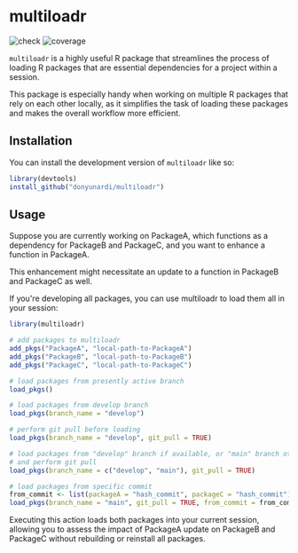 # multiloadr
![check](https://github.com/donyunardi/multiloadr/actions/workflows/r.yml/badge.svg)
![coverage](https://github.com/donyunardi/multiloadr/actions/workflows/coverage.yml/coverage.svg)

`multiloadr` is a highly useful R package that streamlines the process of loading
R packages that are essential dependencies for a project within a session.

This package is especially handy when working on multiple R packages that rely
on each other locally, as it simplifies the task of loading these packages and
makes the overall workflow more efficient.

## Installation

You can install the development version of `multiloadr` like so:

``` r
library(devtools)
install_github("donyunardi/multiloadr")
```

## Usage

Suppose you are currently working on PackageA, which functions as a dependency
for PackageB and PackageC, and you want to enhance a function in PackageA.

This enhancement might necessitate an update to a function in PackageB and
PackageC as well.

If you're developing all packages, you can use multiloadr to load them all in
your session:
``` r
library(multiloadr)

# add packages to multiloadr
add_pkgs("PackageA", "local-path-to-PackageA")
add_pkgs("PackageB", "local-path-to-PackageB")
add_pkgs("PackageC", "local-path-to-PackageC")

# load packages from presently active branch
load_pkgs()

# load packages from develop branch
load_pkgs(branch_name = "develop")

# perform git pull before loading
load_pkgs(branch_name = "develop", git_pull = TRUE)

# load packages from "develop" branch if available, or "main" branch otherwise,
# and perform git pull
load_pkgs(branch_name = c("develop", "main"), git_pull = TRUE)

# load packages from specific commit
from_commit <- list(packageA = "hash_commit", packageC = "hash_commit")
load_pkgs(branch_name = "main", git_pull = TRUE, from_commit = from_commit)
```

Executing this action loads both packages into your current session, allowing
you to assess the impact of PackageA update on PackageB and PackageC without
rebuilding or reinstall all packages.

